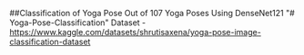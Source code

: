 ##Classification of Yoga Pose Out of 107 Yoga Poses Using DenseNet121 
"# Yoga-Pose-Classification" 
Dataset - https://www.kaggle.com/datasets/shrutisaxena/yoga-pose-image-classification-dataset
